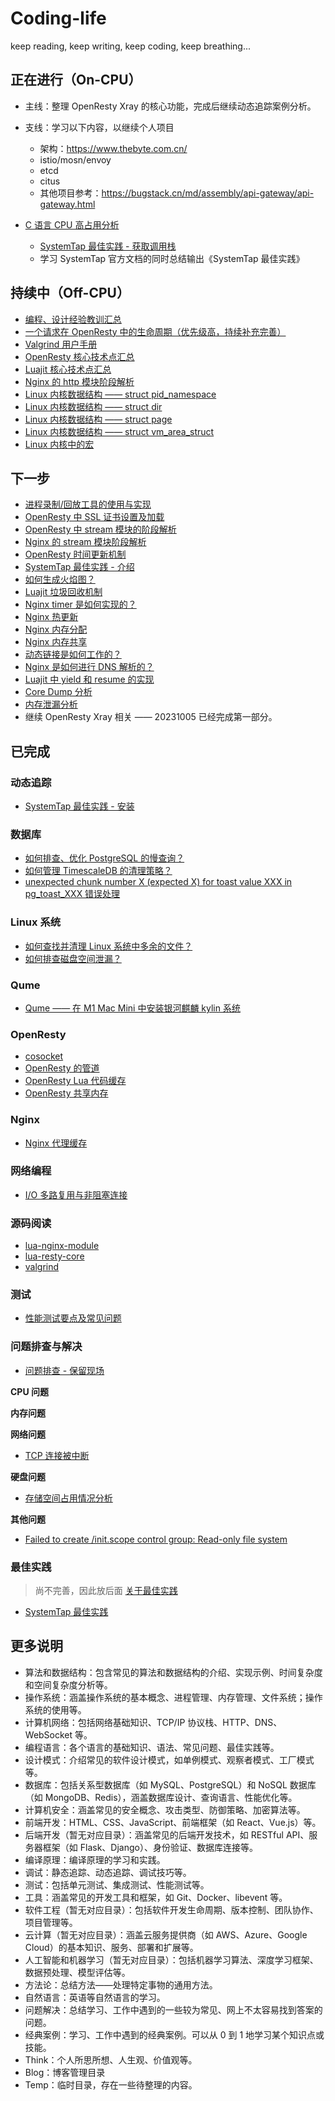 # Coding-life

keep reading,
keep writing,
keep coding,
keep breathing...

## 正在进行（On-CPU）

- 主线：整理 OpenResty Xray 的核心功能，完成后继续动态追踪案例分析。
- 支线：学习以下内容，以继续个人项目
  - 架构：https://www.thebyte.com.cn/
  - istio/mosn/envoy
  - etcd
  - citus
  - 其他项目参考：https://bugstack.cn/md/assembly/api-gateway/api-gateway.html

- [C 语言 CPU 高占用分析](R.经典案例/CPU/c-high-cpu/C语言CPU高占用分析.md)
  - [SystemTap 最佳实践 - 获取调用栈](J.调试/动态追踪/SystemTap/最佳实践/003-c-stack-trace/README.md)
  - 学习 SystemTap 官方文档的同时总结输出《SystemTap 最佳实践》

## 持续中（Off-CPU）

- [编程、设计经验教训汇总](M.方法论/经验教训汇总.md)
- [一个请求在 OpenResty 中的生命周期（优先级高，持续补充完善）](K.工具/OpenResty/使用与实现/022-life-cycle/README.md)
- [Valgrind 用户手册](J.调试/静态追踪/Valgrind/user-manual)
- [OpenResty 核心技术点汇总](K.工具/OpenResty/使用与实现/000-core-tech/README.md)
- [Luajit 核心技术点汇总](K.工具/Luajit/设计与实现/000-core-tech.md)
- [Nginx 的 http 模块阶段解析](K.工具/Nginx/使用与实现/4-nginx-phase/README.md)
- [Linux 内核数据结构 —— struct pid_namespace](B.操作系统/Linux/Kernel/2.数据结构/struct-pid_namespace.md)
- [Linux 内核数据结构 —— struct dir](B.操作系统/Linux/Kernel/2.数据结构/struct-idr.md)
- [Linux 内核数据结构 —— struct page](B.操作系统/Linux/Kernel/2.数据结构/struct-page.md)
- [Linux 内核数据结构 —— struct vm_area_struct](B.操作系统/Linux/Kernel/2.数据结构/struct-vm_area_struct.md)
- [Linux 内核中的宏](B.操作系统/Linux/Kernel/15.宏/macro.md)

## 下一步

- [进程录制/回放工具的使用与实现](J.调试/进程录制回放工具的使用与实现.md)
- [OpenResty 中 SSL 证书设置及加载](K.工具/OpenResty/使用与实现/023-ssl/README.md)
- [OpenResty 中 stream 模块的阶段解析](K.工具/OpenResty/使用与实现/001-3-stream-phase/README.md)
- [Nginx 的 stream 模块阶段解析](K.工具/Nginx/使用与实现/14-stream-phase/README.md)
- [OpenResty 时间更新机制](K.工具/OpenResty/使用与实现/021-time-sync/README.md)
- [SystemTap 最佳实践 - 介绍](J.调试/动态追踪/SystemTap/最佳实践/001-introduction/README.md)
- [如何生成火焰图？](J.调试/动态追踪/如何生成火焰图.md)
- [Luajit 垃圾回收机制](K.工具/Luajit/设计与实现/004-garbage-collection.md)
- [Nginx timer 是如何实现的？](K.工具/Nginx/使用与实现/8-nginx-timer/README.md)
- [Nginx 热更新](K.工具/Nginx/使用与实现/10-binary-upgrade/README.md)
- [Nginx 内存分配](K.工具/Nginx/使用与实现/11-slab/README.md)
- [Nginx 内存共享](K.工具/Nginx/使用与实现/12-nginx-shm/README.md)
- [动态链接是如何工作的？](B.操作系统/设计与实现/how-dynamic-linking-work.md)
- [Nginx 是如何进行 DNS 解析的？](K.工具/Nginx/使用与实现/7-nginx-dns-resolve/README.md)
- [Luajit 中 yield 和 resume 的实现](K.工具/Luajit/设计与实现/2.yield-resume.md)
- [Core Dump 分析](Q.问题解决/core-dump/README.md)
- [内存泄漏分析](Q.问题解决/memory-leak/README.md)
- 继续 OpenResty Xray 相关 —— 20231005 已经完成第一部分。

## 已完成

### 动态追踪

- [SystemTap 最佳实践 - 安装](J.调试/动态追踪/SystemTap/最佳实践/002-installation/README.md)

### 数据库

- [如何排查、优化 PostgreSQL 的慢查询？](F.数据库/4.PostgreSQL/慢查询分析/README.md)
- [如何管理 TimescaleDB 的清理策略？](F.数据库/4.PostgreSQL/TimescaleDB/README.md)
- [unexpected chunk number X (expected X) for toast value XXX in pg_toast_XXX 错误处理](F.数据库/4.PostgreSQL/unexpected-chunk-number.md)

### Linux 系统

- [如何查找并清理 Linux 系统中多余的文件？](Q.问题解决/disk/存储空间占用情况分析-硬盘满了.md#使用-du-命令逐级检查磁盘占用情况)
- [如何排查磁盘空间泄漏？](Q.问题解决/disk/存储空间占用情况分析-硬盘满了.md#检查被进程打开的已删除文件)

### Qume

- [Qume —— 在 M1 Mac Mini 中安装银河麒麟 kylin 系统](K.工具/qemu/install-kylin-linux.md)

### OpenResty

- [cosocket](K.工具/OpenResty/使用与实现/014-cosocket/README.md)
- [OpenResty 的管道](K.工具/OpenResty/使用与实现/017-pipe/README.md)
- [OpenResty Lua 代码缓存](K.工具/OpenResty/使用与实现/018-ngx_lua_cache/README.md)
- [OpenResty 共享内存](K.工具/OpenResty/使用与实现/019-ngx_shared_dict/README.md)

### Nginx

- [Nginx 代理缓存](K.工具/Nginx/使用与实现/13-proxy-cache/README.md)

### 网络编程

- [I/O 多路复用与非阻塞连接](B.操作系统/Linux/Application/7.IO多路复用/IO多路复用与非阻塞连接/README.md)

### 源码阅读

- [lua-nginx-module](https://github.com/isshe/lua-nginx-module)
- [lua-resty-core](https://github.com/isshe/lua-resty-core)
- [valgrind](https://github.com/isshe/valgrind)

### 测试

- [性能测试要点及常见问题](T.测试/性能测试.md)

### 问题排查与解决

- [问题排查 - 保留现场](Q.问题解决/问题排查步骤之保留现场.md)

**CPU 问题**

**内存问题**

**网络问题**

- [TCP 连接被中断](Q.问题解决/network/TCP连接被中断.md)

**硬盘问题**

- [存储空间占用情况分析](Q.问题解决/disk/存储空间占用情况分析-硬盘满了.md#使用-du-命令逐级检查磁盘占用情况)

**其他问题**

- [Failed to create /init.scope control group: Read-only file system](Q.问题解决/OS/RockyLinux9/failed-to-create-init-scope-control-group.md)

### 最佳实践

> 尚不完善，因此放后面
> [关于最佳实践](M.方法论/关于最佳实践.md)

- [SystemTap 最佳实践](J.调试/动态追踪/SystemTap/最佳实践)

## 更多说明

- 算法和数据结构：包含常见的算法和数据结构的介绍、实现示例、时间复杂度和空间复杂度分析等。
- 操作系统：涵盖操作系统的基本概念、进程管理、内存管理、文件系统；操作系统的使用等。
- 计算机网络：包括网络基础知识、TCP/IP 协议栈、HTTP、DNS、WebSocket 等。
- 编程语言：各个语言的基础知识、语法、常见问题、最佳实践等。
- 设计模式：介绍常见的软件设计模式，如单例模式、观察者模式、工厂模式等。
- 数据库：包括关系型数据库（如 MySQL、PostgreSQL）和 NoSQL 数据库（如 MongoDB、Redis），涵盖数据库设计、查询语言、性能优化等。
- 计算机安全：涵盖常见的安全概念、攻击类型、防御策略、加密算法等。
- 前端开发：HTML、CSS、JavaScript、前端框架（如 React、Vue.js）等。
- 后端开发（暂无对应目录）：涵盖常见的后端开发技术，如 RESTful API、服务器框架（如 Flask、Django）、身份验证、数据库连接等。
- 编译原理：编译原理的学习和实践。
- 调试：静态追踪、动态追踪、调试技巧等。
- 测试：包括单元测试、集成测试、性能测试等。
- 工具：涵盖常见的开发工具和框架，如 Git、Docker、libevent 等。
- 软件工程（暂无对应目录）：包括软件开发生命周期、版本控制、团队协作、项目管理等。
- 云计算（暂无对应目录）：涵盖云服务提供商（如 AWS、Azure、Google Cloud）的基本知识、服务、部署和扩展等。
- 人工智能和机器学习（暂无对应目录）：包括机器学习算法、深度学习框架、数据预处理、模型评估等。
- 方法论：总结方法——处理特定事物的通用方法。
- 自然语言：英语等自然语言的学习。
- 问题解决：总结学习、工作中遇到的一些较为常见、网上不太容易找到答案的问题。
- 经典案例：学习、工作中遇到的经典案例。可以从 0 到 1 地学习某个知识点或技能。
- Think：个人所思所想、人生观、价值观等。
- Blog：博客管理目录
- Temp：临时目录，存在一些待整理的内容。
